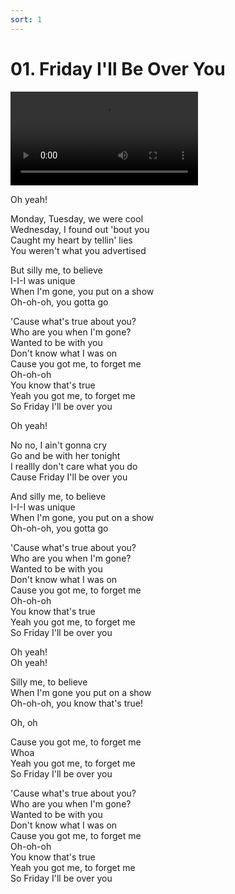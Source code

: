 ```yaml
---
sort: 1
---
```

# 01. Friday I'll Be Over You

<video controls src="https://youtu.be/dWQvF8pIxmE"></video>

Oh yeah!

Monday, Tuesday, we were cool\
Wednesday, I found out 'bout you\
Caught my heart by tellin' lies\
You weren't what you advertised

But silly me, to believe\
I-I-I was unique\
When I'm gone, you put on a show\
Oh-oh-oh, you gotta go

'Cause what's true about you?\
Who are you when I'm gone?\
Wanted to be with you\
Don't know what I was on\
Cause you got me, to forget me\
Oh-oh-oh\
You know that's true\
Yeah you got me, to forget me\
So Friday I'll be over you

Oh yeah!

No no, I ain't gonna cry\
Go and be with her tonight\
I reallly don't care what you do\
Cause Friday I'll be over you

And silly me, to believe\
I-I-I was unique\
When I'm gone, you put on a show\
Oh-oh-oh, you gotta go

'Cause what's true about you?\
Who are you when I'm gone?\
Wanted to be with you\
Don't know what I was on\
Cause you got me, to forget me\
Oh-oh-oh\
You know that's true\
Yeah you got me, to forget me\
So Friday I'll be over you

Oh yeah!\
Oh yeah!

Silly me, to believe\
When I'm gone you put on a show\
Oh-oh-oh, you know that's true!

Oh, oh

Cause you got me, to forget me\
Whoa\
Yeah you got me, to forget me\
So Friday I'll be over you

'Cause what's true about you?\
Who are you when I'm gone?\
Wanted to be with you\
Don't know what I was on\
Cause you got me, to forget me\
Oh-oh-oh\
You know that's true\
Yeah you got me, to forget me\
So Friday I'll be over you
